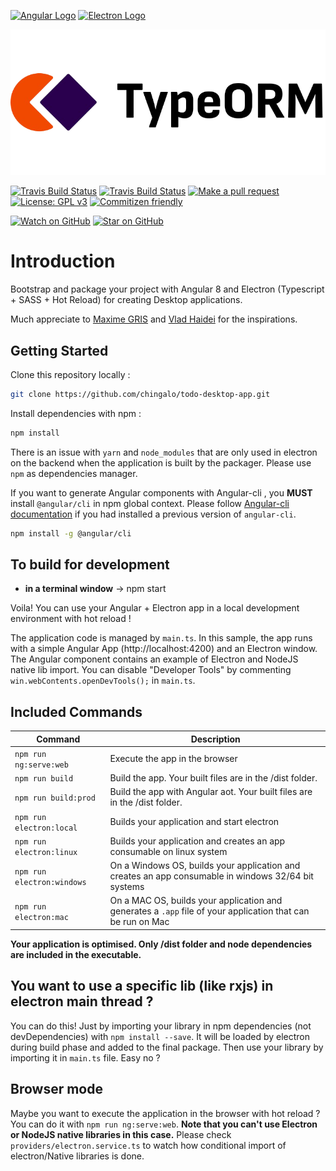 [![Angular Logo](https://www.vectorlogo.zone/logos/angular/angular-icon.svg)](https://angular.io/) [![Electron Logo](https://www.vectorlogo.zone/logos/electronjs/electronjs-icon.svg)](https://electronjs.org/)

[![Typeorm Logo](https://github.com/typeorm/typeorm/raw/master/resources/logo_big.png)](https://typeorm.io/#/)

[![Travis Build Status][build-badge]][build]
[![Travis Build Status][build-badge-dev]][build]
[![Make a pull request][prs-badge]][prs]
[![License: GPL v3](https://img.shields.io/badge/License-GPLv3-blue.svg)](https://www.gnu.org/licenses/gpl-3.0) [![Commitizen friendly](https://img.shields.io/badge/commitizen-friendly-brightgreen.svg)](http://commitizen.github.io/cz-cli/)

[![Watch on GitHub][github-watch-badge]][github-watch]
[![Star on GitHub][github-star-badge]][github-star]

# Introduction

Bootstrap and package your project with Angular 8 and Electron (Typescript + SASS + Hot Reload) for creating Desktop applications.

Much appreciate to [Maxime GRIS](https://github.com/maximegris) and [Vlad Haidei](https://github.com/CubikNeRubik) for the inspirations.

## Getting Started

Clone this repository locally :

```bash
git clone https://github.com/chingalo/todo-desktop-app.git
```

Install dependencies with npm :

```bash
npm install
```

There is an issue with `yarn` and `node_modules` that are only used in electron on the backend when the application is built by the packager. Please use `npm` as dependencies manager.

If you want to generate Angular components with Angular-cli , you **MUST** install `@angular/cli` in npm global context.
Please follow [Angular-cli documentation](https://github.com/angular/angular-cli) if you had installed a previous version of `angular-cli`.

```bash
npm install -g @angular/cli
```

## To build for development

- **in a terminal window** -> npm start

Voila! You can use your Angular + Electron app in a local development environment with hot reload !

The application code is managed by `main.ts`. In this sample, the app runs with a simple Angular App (http://localhost:4200) and an Electron window.
The Angular component contains an example of Electron and NodeJS native lib import.
You can disable "Developer Tools" by commenting `win.webContents.openDevTools();` in `main.ts`.

## Included Commands

| Command                    | Description                                                                                                 |
| -------------------------- | ----------------------------------------------------------------------------------------------------------- |
| `npm run ng:serve:web`     | Execute the app in the browser                                                                              |
| `npm run build`            | Build the app. Your built files are in the /dist folder.                                                    |
| `npm run build:prod`       | Build the app with Angular aot. Your built files are in the /dist folder.                                   |
| `npm run electron:local`   | Builds your application and start electron                                                                  |
| `npm run electron:linux`   | Builds your application and creates an app consumable on linux system                                       |
| `npm run electron:windows` | On a Windows OS, builds your application and creates an app consumable in windows 32/64 bit systems         |
| `npm run electron:mac`     | On a MAC OS, builds your application and generates a `.app` file of your application that can be run on Mac |

**Your application is optimised. Only /dist folder and node dependencies are included in the executable.**

## You want to use a specific lib (like rxjs) in electron main thread ?

You can do this! Just by importing your library in npm dependencies (not devDependencies) with `npm install --save`. It will be loaded by electron during build phase and added to the final package. Then use your library by importing it in `main.ts` file. Easy no ?

## Browser mode

Maybe you want to execute the application in the browser with hot reload ? You can do it with `npm run ng:serve:web`.
**Note that you can't use Electron or NodeJS native libraries in this case.** Please check `providers/electron.service.ts` to watch how conditional import of electron/Native libraries is done.

[build-badge]: https://travis-ci.com/chingalo/todo-desktop-app.svg?token=WACwPiJygBvggCVVju7H&branch=master
[build-badge-dev]: https://travis-ci.com/chingalo/todo-desktop-app.svg?token=WACwPiJygBvggCVVju7H&branch=develop
[build]: https://travis-ci.com/chingalo/todo-desktop-app
[prs-badge]: https://img.shields.io/badge/PRs-welcome-brightgreen.svg?style=flat-square
[prs]: http://makeapullrequest.com
[github-watch-badge]: https://img.shields.io/github/watchers/chingalo/todo-desktop-app.svg?style=social
[github-watch]: https://github.com/chingalo/todo-desktop-app/watchers
[github-star-badge]: https://img.shields.io/github/stars/chingalo/todo-desktop-app.svg?style=social
[github-star]: https://github.com/chingalo/todo-desktop-app/stargazers

